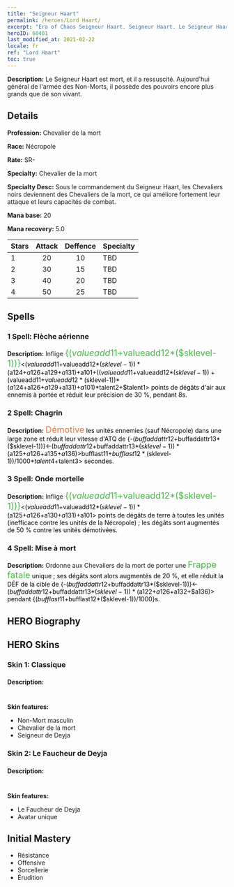 ```yaml
---
title: "Seigneur Haart"
permalink: /heroes/Lord Haart/
excerpt: "Era of Chaos Seigneur Haart. Seigneur Haart. Le Seigneur Haart est mort, et il a ressuscité. Aujourd'hui général de l'armée des Non-Morts, il possède des pouvoirs encore plus grands que de son vivant."
heroID: 60401
last_modified_at: 2021-02-22
locale: fr
ref: "Lord Haart"
toc: true
---
```

 **Description:** Le Seigneur Haart est mort, et il a ressuscité. Aujourd'hui général de l'armée des Non-Morts, il possède des pouvoirs encore plus grands que de son vivant.
## Details
 **Profession:** Chevalier de la mort

 **Race:** Nécropole

 **Rate:** SR-

 **Specialty:** Chevalier de la mort

 **Specialty Desc:** Sous le commandement du Seigneur Haart, les Chevaliers noirs deviennent des Chevaliers de la mort, ce qui améliore fortement leur attaque et leurs capacités de combat.

 **Mana base:** 20

 **Mana recovery:** 5.0


  | Stars   |     Attack     |    Deffence    |      Specialty     |
  |---------|:---------------:|:---------------:|--------------------|
  |    1    | 20 | 10 | TBD |
  |    2    | 30 | 15 | TBD |
  |    3    | 40 | 20 | TBD |
  |    4    | 50 | 25 | TBD |

## Spells
### 1 Spell: Flèche aérienne
 **Description:** Inflige <span style="color: #48b946;font-size:20px">{($valueadd11+$valueadd12*($sklevel-1))}</span><span style="color: black"><($valueadd11+$valueadd12*($sklevel-1))*($a124+$a126+$a129+$a131)+$a101+(($valueadd11+$valueadd12*($sklevel-1))+($valueadd11+$valueadd12*($sklevel-1))*($a124+$a126+$a129+$a131)+$a101)*$talent2+$talent1> points de dégâts d'air aux ennemis à portée et réduit leur précision de 30 %, pendant 8s.

### 2 Spell: Chagrin
 **Description:** <span style="color: #e07c44;font-size:20px">Démotive</span><span style="color: black"> les unités ennemies (sauf Nécropole) dans une large zone et réduit leur vitesse d'ATQ de {-($buffaddattr12+$buffaddattr13*($sklevel-1))}<-($buffaddattr12+$buffaddattr13*($sklevel-1))*($a125+$a126+$a135+$a136)> % pendant <span style="color: #48b946;font-size:20px">{($bufflast11+$bufflast12*($sklevel-1))/1000}</span><span style="color: black"><($bufflast11+$bufflast12*($sklevel-1))/1000*$talent4+$talent3> secondes.

### 3 Spell: Onde mortelle
 **Description:** Inflige <span style="color: #48b946;font-size:20px">{($valueadd11+$valueadd12*($sklevel-1))}</span><span style="color: black"><($valueadd11+$valueadd12*($sklevel-1))*($a125+$a126+$a130+$a131)+$a101> points de dégâts de terre à toutes les unités (inefficace contre les unités de la Nécropole) ; les dégâts sont augmentés de 50 % contre les unités démotivées.

### 4 Spell: Mise à mort
 **Description:** Ordonne aux Chevaliers de la mort de porter une <span style="color: #48b946;font-size:20px">Frappe fatale</span><span style="color: black"> unique ; ses dégâts sont alors augmentés de 20 %, et elle réduit la DÉF de la cible de {-($buffaddattr12+$buffaddattr13*($sklevel-1))}<-($buffaddattr12+$buffaddattr13*($sklevel-1))*($a122+$a126+$a132+$a136)> pendant {($bufflast11+$bufflast12*($sklevel-1))/1000}s.


## HERO Biography

## HERO Skins
### Skin 1: **Classique**

 **Description:** <span style="color: #ffffff;font-size:20px">La vie est un fléau ! Et la mort une bénédiction dont la portée vous échappe. </span>

 **Skin features:** 

   - Non-Mort masculin
   - Chevalier de la mort
   - Seigneur de Deyja

### Skin 2: **Le Faucheur de Deyja**

 **Description:** <span style="color: #ffffff;font-size:20px">Les adeptes de la vérité n'ont jamais peur d'accueillir la mort !</span>

 **Skin features:** 

   - Le Faucheur de Deyja
   - Avatar unique


## Initial Mastery
   - Résistance
   - Offensive
   - Sorcellerie
   - Érudition
